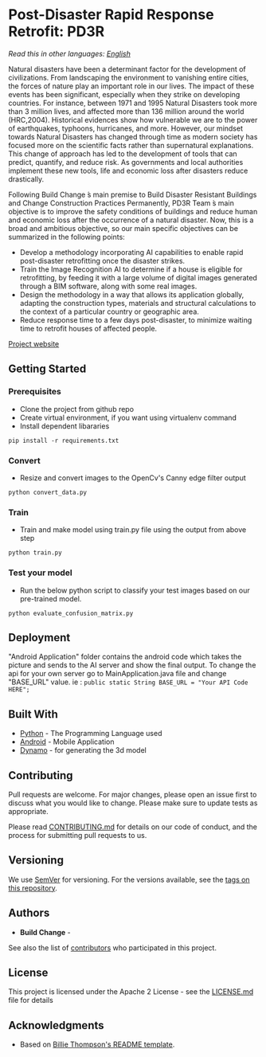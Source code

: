 # Post-Disaster Rapid Response Retrofit: PD3R

*Read this in other languages: [English](README.md)*

Natural disasters have been a determinant factor for the development of civilizations. From landscaping the environment to vanishing entire cities, the forces of nature play an important role in our lives. The impact of these events has been significant, especially when they strike on developing countries. For instance, between 1971 and 1995 Natural Disasters took more than 3 million lives, and affected more than 136 million around the world (HRC,2004). Historical evidences show how vulnerable we are to the power of earthquakes, typhoons, hurricanes, and more. However, our mindset towards Natural Disasters has changed through time as modern society has focused more on the scientific facts rather than supernatural explanations. This change of approach has led to the development of tools that can predict, quantify, and reduce risk. As governments and local authorities implement these new tools, life and economic loss after disasters reduce drastically.

Following Build Change ́s main premise to Build Disaster Resistant Buildings and Change Construction Practices Permanently, PD3R Team ́s main objective is to improve the safety conditions of buildings and reduce human and economic loss after the occurrence of a natural disaster. Now, this is a broad and ambitious objective, so our main specific objectives can be summarized in the following points:
* Develop a methodology incorporating AI capabilities to enable rapid post-disaster retrofitting once the
disaster strikes.
* Train the Image Recognition AI to determine if a house is eligible for retrofitting, by feeding it with a large
volume of digital images generated through a BIM software, along with some real images.
* Design the methodology in a way that allows its application globally, adapting the construction types,
materials and structural calculations to the context of a particular country or geographic area.
* Reduce response time to a few days post-disaster, to minimize waiting time to retrofit houses of affected
 people.

[Project website](https://github.com/Build-Change/call_for_code)

## Getting Started



### Prerequisites

* Clone the project from  github repo
* Create virtual environment, if you want using virtualenv command
* Install dependent libararies
```
pip install -r requirements.txt
```

### Convert 

* Resize  and convert images to the OpenCv's Canny edge filter output 
```
python convert_data.py  
```

### Train
* Train and make model  using train.py file using the output from above step 
```
python train.py 
```

###  Test your model

* Run the below python script to classify your test images based on our pre-trained model.


```
python evaluate_confusion_matrix.py

```
## Deployment

"Android Application" folder contains the android code which takes the picture and sends to the AI server and show the final output. To change the api for your own server go to MainApplication.java file and change "BASE_URL" value.
ie :  ``` public static String BASE_URL = "Your API Code HERE"; ```

## Built With

* [Python](https://www.python.org) - The Programming Language used
* [Android](https://www.android.com) - Mobile Application
* [Dynamo](http://primer.dynamobim.org) -  for generating the 3d model

## Contributing
Pull requests are welcome. For major changes, please open an issue first to discuss what you would like to change.
Please make sure to update tests as appropriate.

Please read [CONTRIBUTING.md](CONTRIBUTING.md) for details on our code of conduct, and the process for submitting pull requests to us.

## Versioning

We use [SemVer](http://semver.org/) for versioning. For the versions available, see the [tags on this repository](https://github.com/Build-Change/call_for_code/tags). 

## Authors

* **Build Change** -

See also the list of [contributors](https://github.com/Build-Change/call_for_code/contributors) who participated in this project.

## License

This project is licensed under the Apache 2 License - see the [LICENSE.md](LICENSE.md) file for details

## Acknowledgments

* Based on [Billie Thompson's README template](https://gist.github.com/PurpleBooth/109311bb0361f32d87a2).
